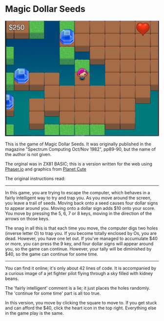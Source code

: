 Magic Dollar Seeds
===

![Screenshot](screenshot.png)

This is the game of Magic Dollar Seeds. It was originally published in the magazine "Spectrum Computing Oct/Nov 1982", pp89-90,  but the name of the author is not given.

The orginal was in ZX81 BASIC; this is a version written for the web using [Phaser.io](https://phaser.io/) and  graphics from [Planet Cute](https://lostgarden.com/2007/05/12/dancs-miraculously-flexible-game-prototyping-tiles/)

The original instructions read:

----

In this game, you are trying to 
escape the computer, which
behaves in a fairly intelligent way
to try and trap you. As you move
around the screen, you leave a 
trail of seeds. Moving back onto a 
seed causes four dollar signs to 
appear around you. Moving onto a
dollar sign adds $10 onto your 
score. You move by pressing the 
5, 6, 7 or 8 keys, moving in the
direction of the arrows on those
keys.

The snag in all this is that each
time you move, the computer digs
two holes (inverse letter O) to trap
you. If you become totally enclosed
by Os, you are dead. However, 
you have one let out. If you've
managed to accumulate $40 or 
more, you can press the 9 key,
and four dollar signs will appear
around you, so the game can continue.
However, your tally will be 
diminished by $40, so the game can continue 
for some time.

---- 

You can find it online; it's only about 42 lines of code. It is accompanied by a curious image of a jet fighter pilot flying through a sky filled with kidney beans. 

The 'fairly intelligent' comment is a lie; it just places the holes randomly. The 'continue for some time' part is all too true.

In this version, you move by clicking the square to move to. If you get stuck and can afford the $40, click the heart icon in the top right.
Everything else in the game play is the same.